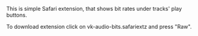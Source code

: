 This is simple Safari extension, that shows bit rates under tracks'
 play buttons.

To download extension click on vk-audio-bits.safariextz and press
"Raw".